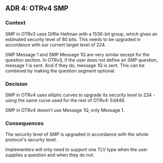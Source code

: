 ## ADR 4: OTRv4 SMP

### Context

SMP in OTRv3 uses Diffie Hellman with a 1536-bit group, which gives an estimated
security level of 80 bits. This needs to be upgraded in accordance with our
current target level of 224.

SMP Message 1 and SMP Message 1Q are very similar except for the question
section. In OTRv3, if the user does not define an SMP question, message 1 is
sent. And if they do, message 1Q is sent. This can be combined by making the
question segment optional.

### Decision

SMP in OTRv4 uses elliptic curves to upgrade its security level to 224 - using
the same curve used for the rest of OTRv4: Ed448.

SMP in OTRv4 doesn't use Message 1Q, only Message 1.

### Consequences

The security level of SMP is upgraded in accordance with the whole protocol's
security level.

Implementers will only need to support one TLV type when the user supplies a
question and when they do not.
